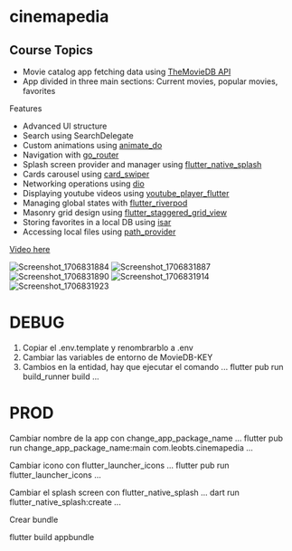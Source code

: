 # cinemapedia

## Course Topics

- Movie catalog app fetching data using [TheMovieDB API](https://developer.themoviedb.org/reference/intro/getting-started)
- App divided in three main sections: Current movies, popular movies, favorites

Features
- Advanced UI structure
- Search using SearchDelegate
- Custom animations using [animate_do](https://pub.dev/packages/animate_do)
- Navigation with [go_router](https://pub.dev/packages/go_router) 
- Splash screen provider and manager using [flutter_native_splash](https://pub.dev/packages/flutter_native_splash)
- Cards carousel using [card_swiper](https://pub.dev/packages/card_swiper)
- Networking operations using [dio](https://pub.dev/packages/dio)
- Displaying youtube videos using [youtube_player_flutter](https://pub.dev/packages/youtube_player_flutter)
- Managing global states with [flutter_riverpod](https://pub.dev/packages/flutter_riverpod)
- Masonry grid design using [flutter_staggered_grid_view](https://pub.dev/packages/flutter_staggered_grid_view)
- Storing favorites in a local DB using [isar](https://pub.dev/packages/isar)
- Accessing local files using [path_provider](https://pub.dev/packages/path_provider)

[Video here](https://drive.google.com/file/d/1urBY_5rQv-J9YPe0XwhIKTWvhPSHHwmz/view?usp=drive_link)

![Screenshot_1706831884](https://github.com/leoCarrillo-BTS/Flutter_06_cinemapedia/assets/60411044/f38dbf66-a333-4ff1-b810-cef4cf2b85f4)
![Screenshot_1706831887](https://github.com/leoCarrillo-BTS/Flutter_06_cinemapedia/assets/60411044/d32687f6-3605-43c9-b41a-7f05ece96184)
![Screenshot_1706831890](https://github.com/leoCarrillo-BTS/Flutter_06_cinemapedia/assets/60411044/83ec3df2-377d-41b9-b7a3-88a772ce5143)
![Screenshot_1706831914](https://github.com/leoCarrillo-BTS/Flutter_06_cinemapedia/assets/60411044/971dca3b-a0da-4064-a4de-25c225b78c7c)
![Screenshot_1706831923](https://github.com/leoCarrillo-BTS/Flutter_06_cinemapedia/assets/60411044/254064b2-5c32-477e-bb68-200dc86f6ea0)

# DEBUG

1. Copiar el .env.template y renombrarblo a .env
2. Cambiar las variables de entorno de MovieDB-KEY
3. Cambios en la entidad, hay que ejecutar el comando 
...
flutter pub run build_runner build
...

# PROD
Cambiar nombre de la app con change_app_package_name
...
flutter pub run change_app_package_name:main com.leobts.cinemapedia
...

Cambiar icono con flutter_launcher_icons
...
flutter pub run flutter_launcher_icons
...

Cambiar el splash screen con flutter_native_splash
...
dart run flutter_native_splash:create
...

Crear bundle

flutter build appbundle
